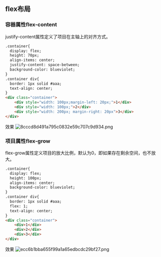 ## flex布局
### 容器属性flex-content
justify-content属性定义了项目在主轴上的对齐方式。
```html
.container{
  display: flex;
  height: 70px;
  align-items: center;
  justify-content: space-between;
  background-color: blueviolet;
}
.container div{
  border: 1px solid #aaa;
  text-align: center;
}
<div class="container">
    <div style="width: 100px;margin-left: 20px;">1</div>
    <div style="width: 100px;">2</div>
    <div style="width: 200px; margin-right: 20px">3</div>
</div>
```
效果
![8cccd8d491a795c0832e59c707c9d934.png](evernotecid://AAA8D550-EDFF-4B4C-8E60-A388FFD29BBF/appyinxiangcom/21491229/ENResource/p2)

### 项目属性flex-grow
flex-grow属性定义项目的放大比例，默认为0，即如果存在剩余空间，也不放大。
```html
.container{
  display: flex;
  height: 100px;
  align-items: center;
  background-color: blueviolet;
}
.container div{
  border: 1px solid #aaa;
  flex: 1;
  text-align: center;
}
<div class="container">
    <div>1</div>
    <div>2</div>
    <div>3</div>
</div>
```
效果
![ecc6b1bba655f99a1a65edbcdc29bf27.png](evernotecid://AAA8D550-EDFF-4B4C-8E60-A388FFD29BBF/appyinxiangcom/21491229/ENResource/p1)
